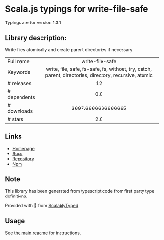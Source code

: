 
# Scala.js typings for write-file-safe

Typings are for version 1.3.1

## Library description:
Write files atomically and create parent directories if necessary

|                    |                 |
| ------------------ | :-------------: |
| Full name          | write-file-safe |
| Keywords           | write, file, safe, fs-safe, fs, without, try, catch, parent, directories, directory, recursive, atomic |
| # releases         | 12 |
| # dependents       | 0.0 |
| # downloads        | 3697.6666666666665 |
| # stars            | 2.0 |

## Links
- [Homepage](https://github.com/bconnorwhite/write-file-safe#readme)
- [Bugs](https://github.com/bconnorwhite/write-file-safe/issues)
- [Repository](https://github.com/bconnorwhite/write-file-safe)
- [Npm](https://www.npmjs.com/package/write-file-safe)
    


## Note
This library has been generated from typescript code from first party type definitions.

Provided with :purple_heart: from [ScalablyTyped](https://github.com/oyvindberg/ScalablyTyped)

## Usage
See [the main readme](../../readme.md) for instructions.


